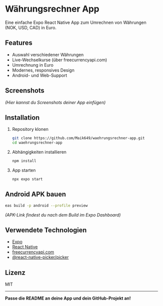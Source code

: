 # Währungsrechner App

Eine einfache Expo React Native App zum Umrechnen von Währungen (NOK, USD, CAD) in Euro.

## Features

- Auswahl verschiedener Währungen
- Live-Wechselkurse (über freecurrencyapi.com)
- Umrechnung in Euro
- Modernes, responsives Design
- Android- und Web-Support

## Screenshots

*(Hier kannst du Screenshots deiner App einfügen)*

## Installation

1. Repository klonen  
   ```bash
   git clone https://github.com/Maik649/waehrungsrechner-app.git
   cd waehrungsrechner-app
   ```

2. Abhängigkeiten installieren  
   ```bash
   npm install
   ```

3. App starten  
   ```bash
   npx expo start
   ```

## Android APK bauen

```bash
eas build -p android --profile preview
```
*(APK-Link findest du nach dem Build im Expo Dashboard)*

## Verwendete Technologien

- [Expo](https://expo.dev/)
- [React Native](https://reactnative.dev/)
- [freecurrencyapi.com](https://freecurrencyapi.com/)
- [@react-native-picker/picker](https://github.com/react-native-picker/picker)

## Lizenz

MIT

---

**Passe die README an deine App und dein GitHub-Projekt an!**
